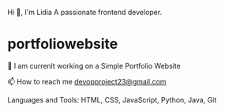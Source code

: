 Hi 👋, I'm Lidia
A passionate frontend developer.

# portfoliowebsite

🔭 I am currenlt working on a Simple Portfolio Website

📫 How to reach me devopproject23@gmail.com

Languages and Tools:
HTML, CSS, JavaScript, Python, Java, Git
